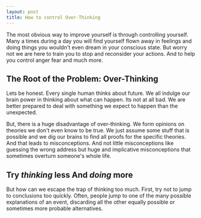 ```yaml
---
layout: post
title: How to control Over-Thinking
---
```


The most obvious way to improve yourself is through controlling yourself. Many a times during a day you will find yourself flown away in feelings and doing things you wouldn't even dream in your conscious state. But worry not we are here to train you to stop and reconsider your actions. And to help you control anger fear and much more.

## The Root of the Problem: Over-Thinking

Lets be honest. Every single human thinks about future. We all indulge our brain power in thinking about what can happen. Its not at all bad. We are better prepared to deal with something we expect to happen than the unexpected.

But, there is a huge disadvantage of over-thinking. We form opinions on theories we don't even know to be true. We just assume some stuff that is possible and we dig our brains to find all proofs for the specific theories. And that leads to misconceptions. And not little misconceptions like guessing the wrong address but huge and implicative misconceptions that sometimes overturn someone's whole life.

## Try _thinking_ less And _doing_ more

But how can we escape the trap of thinking too much. First, try not to jump to conclusions too quickly. Often, people jump to one of the many possible explanations of an event, discarding all the other equally possible or sometimes more probable alternatives.
